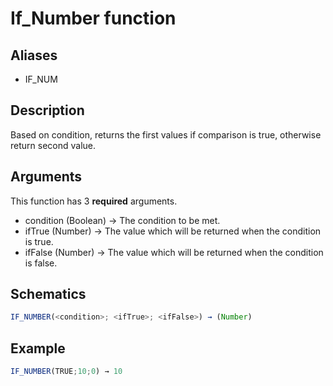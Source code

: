 # If_Number function

## Aliases

- IF_NUM

## Description

Based on condition, returns the first values if comparison is true, otherwise return second value.

## Arguments

This function has 3 **required** arguments.

- condition (Boolean) → The condition to be met.
- ifTrue (Number) → The value which will be returned when the condition is true.
- ifFalse (Number) → The value which will be returned when the condition is false.

## Schematics

```js
IF_NUMBER(<condition>; <ifTrue>; <ifFalse>) → (Number)
```

## Example

```js
IF_NUMBER(TRUE;10;0) → 10
```
